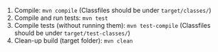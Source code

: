 1. Compile: `mvn compile` (Classfiles should be under `target/classes/`)
2. Compile and run tests: `mvn test`
3. Compile tests (without running them): `mvn test-compile` (Classfiles should be under `target/test-classes/`) 
4. Clean-up build (target folder): `mvn clean`
